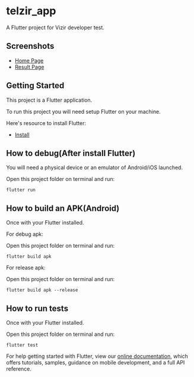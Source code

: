 # telzir_app

A Flutter project for Vizir developer test.

## Screenshots
- [Home Page](screenshot1.jpeg)
- [Result Page](screenshot2.jpeg)

## Getting Started

This project is a Flutter application.

To run this project you will need setup Flutter on your machine.

Here's resource to install Flutter:

- [Install](https://flutter.dev/docs/get-started/install)

## How to debug(After install Flutter)
You will need a physical device or an emulator of Android/iOS launched.

Open this project folder on terminal and run: 
```
flutter run
```

## How to build an APK(Android)
Once with your Flutter installed.

For debug apk:

Open this project folder on terminal and run: 
```
flutter build apk
```

For release apk:

Open this project folder on terminal and run: 
```
flutter build apk --release
```

## How to run tests
Once with your Flutter installed.

Open this project folder on terminal and run: 
```
flutter test
```

For help getting started with Flutter, view our
[online documentation](https://flutter.dev/docs), which offers tutorials,
samples, guidance on mobile development, and a full API reference.
